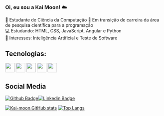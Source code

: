 ### Oi, eu sou a Kai Moon! ☁️

🌸 Estudante de Ciência da Computação
🌱 Em transição de carreira da área de pesquisa científica para a programação  
💻 Estudando: HTML, CSS, JavaScript, Angular e Python  
🎯 Interesses: Inteligência Artificial e Teste de Software

## Tecnologias:
<img height="30" src="https://img.shields.io/badge/HTML5-323330?style=for-the-badge&logo=html5&logoColor=f5f5f5" /> <img height="30" src="https://img.shields.io/badge/CSS-323330?style=for-the-badge&logo=css3&logoColor=f5f5f5"> <img height="30" src="https://img.shields.io/badge/JavaScript-323330?style=for-the-badge&logo=javascript&logoColor=f5f5f5"> <img height="30" src="https://img.shields.io/badge/Angular-323330?style=for-the-badge&logo=angular&logoColor=f5f5f5"> <img height="30" src="https://img.shields.io/badge/Python-323330?style=for-the-badge&logo=python&logoColor=f5f5f5">

## Social Media
[![Github Badge](https://img.shields.io/badge/-Github-000?style=flat-square&logo=Github&logoColor=white&link=https://github.com/Kai-moon)](https://github.com/Kai-moon)[![Linkedin Badge](https://img.shields.io/badge/-LinkedIn-blue?style=flat-square&logo=Linkedin&logoColor=white&link=https://www.linkedin.com/in/carlavieira1401/)](https://www.linkedin.com/in/carlavieira1401/)

[![Kai-moon GitHub stats](https://github-readme-stats.vercel.app/api?username=Kai-moon&show_icons=true&theme=radical)](https://github.com/Kai-moon/github-readme-stats)    [![Top Langs](https://github-readme-stats.vercel.app/api/top-langs/?username=Kai-moon&layout=compact&theme=radical)](https://github.com/Kai-moon/github-readme-stats)
